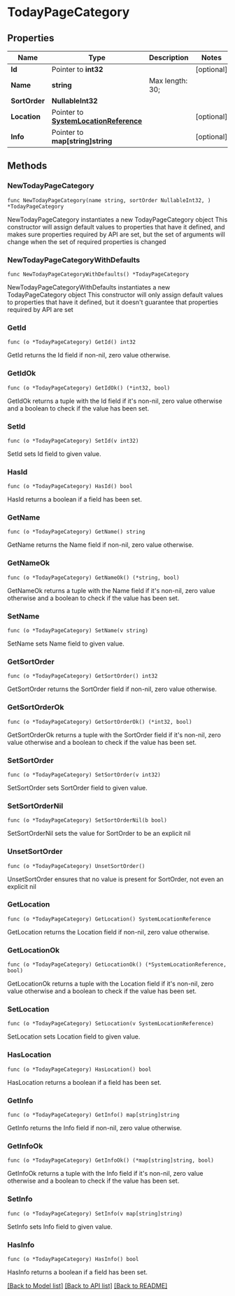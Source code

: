 # TodayPageCategory

## Properties

Name | Type | Description | Notes
------------ | ------------- | ------------- | -------------
**Id** | Pointer to **int32** |  | [optional] 
**Name** | **string** |  Max length: 30; | 
**SortOrder** | **NullableInt32** |  | 
**Location** | Pointer to [**SystemLocationReference**](SystemLocationReference.md) |  | [optional] 
**Info** | Pointer to **map[string]string** |  | [optional] 

## Methods

### NewTodayPageCategory

`func NewTodayPageCategory(name string, sortOrder NullableInt32, ) *TodayPageCategory`

NewTodayPageCategory instantiates a new TodayPageCategory object
This constructor will assign default values to properties that have it defined,
and makes sure properties required by API are set, but the set of arguments
will change when the set of required properties is changed

### NewTodayPageCategoryWithDefaults

`func NewTodayPageCategoryWithDefaults() *TodayPageCategory`

NewTodayPageCategoryWithDefaults instantiates a new TodayPageCategory object
This constructor will only assign default values to properties that have it defined,
but it doesn't guarantee that properties required by API are set

### GetId

`func (o *TodayPageCategory) GetId() int32`

GetId returns the Id field if non-nil, zero value otherwise.

### GetIdOk

`func (o *TodayPageCategory) GetIdOk() (*int32, bool)`

GetIdOk returns a tuple with the Id field if it's non-nil, zero value otherwise
and a boolean to check if the value has been set.

### SetId

`func (o *TodayPageCategory) SetId(v int32)`

SetId sets Id field to given value.

### HasId

`func (o *TodayPageCategory) HasId() bool`

HasId returns a boolean if a field has been set.

### GetName

`func (o *TodayPageCategory) GetName() string`

GetName returns the Name field if non-nil, zero value otherwise.

### GetNameOk

`func (o *TodayPageCategory) GetNameOk() (*string, bool)`

GetNameOk returns a tuple with the Name field if it's non-nil, zero value otherwise
and a boolean to check if the value has been set.

### SetName

`func (o *TodayPageCategory) SetName(v string)`

SetName sets Name field to given value.


### GetSortOrder

`func (o *TodayPageCategory) GetSortOrder() int32`

GetSortOrder returns the SortOrder field if non-nil, zero value otherwise.

### GetSortOrderOk

`func (o *TodayPageCategory) GetSortOrderOk() (*int32, bool)`

GetSortOrderOk returns a tuple with the SortOrder field if it's non-nil, zero value otherwise
and a boolean to check if the value has been set.

### SetSortOrder

`func (o *TodayPageCategory) SetSortOrder(v int32)`

SetSortOrder sets SortOrder field to given value.


### SetSortOrderNil

`func (o *TodayPageCategory) SetSortOrderNil(b bool)`

 SetSortOrderNil sets the value for SortOrder to be an explicit nil

### UnsetSortOrder
`func (o *TodayPageCategory) UnsetSortOrder()`

UnsetSortOrder ensures that no value is present for SortOrder, not even an explicit nil
### GetLocation

`func (o *TodayPageCategory) GetLocation() SystemLocationReference`

GetLocation returns the Location field if non-nil, zero value otherwise.

### GetLocationOk

`func (o *TodayPageCategory) GetLocationOk() (*SystemLocationReference, bool)`

GetLocationOk returns a tuple with the Location field if it's non-nil, zero value otherwise
and a boolean to check if the value has been set.

### SetLocation

`func (o *TodayPageCategory) SetLocation(v SystemLocationReference)`

SetLocation sets Location field to given value.

### HasLocation

`func (o *TodayPageCategory) HasLocation() bool`

HasLocation returns a boolean if a field has been set.

### GetInfo

`func (o *TodayPageCategory) GetInfo() map[string]string`

GetInfo returns the Info field if non-nil, zero value otherwise.

### GetInfoOk

`func (o *TodayPageCategory) GetInfoOk() (*map[string]string, bool)`

GetInfoOk returns a tuple with the Info field if it's non-nil, zero value otherwise
and a boolean to check if the value has been set.

### SetInfo

`func (o *TodayPageCategory) SetInfo(v map[string]string)`

SetInfo sets Info field to given value.

### HasInfo

`func (o *TodayPageCategory) HasInfo() bool`

HasInfo returns a boolean if a field has been set.


[[Back to Model list]](../README.md#documentation-for-models) [[Back to API list]](../README.md#documentation-for-api-endpoints) [[Back to README]](../README.md)


